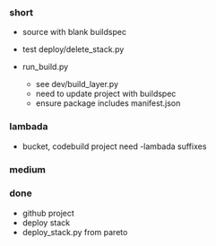 ### short

- source with blank buildspec

- test deploy/delete_stack.py

- run_build.py
  - see dev/build_layer.py
  - need to update project with buildspec
  - ensure package includes manifest.json

### lambada

- bucket, codebuild project need -lambada suffixes

### medium

### done

- github project
- deploy stack
- deploy_stack.py from pareto
